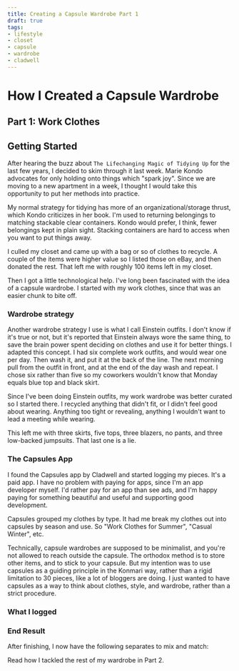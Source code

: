 ```yaml
---
title: Creating a Capsule Wardrobe Part 1
draft: true
tags:
- lifestyle
- closet
- capsule
- wardrobe
- cladwell
---
```


# How I Created a Capsule Wardrobe

## Part 1: Work Clothes

## Getting Started

After hearing the buzz about `The Lifechanging Magic of Tidying Up` for the last few years, I decided to skim through it last week. Marie Kondo advocates for only holding onto things which "spark joy". Since we are moving to a new apartment in a week, I thought I would take this opportunity to put her methods into practice.

My normal strategy for tidying has more of an organizational/storage thrust, which Kondo criticizes in her book. I'm used to returning belongings to matching stackable clear containers. Kondo would prefer, I think, fewer belongings kept in plain sight. Stacking containers are hard to access when you want to put things away.

I culled my closet and came up with a bag or so of clothes to recycle. A couple of the items were higher value so I listed those on eBay, and then donated the rest. That left me with roughly 100 items left in my closet.

Then I got a little technological help. I've long been fascinated with the idea of a capsule wardrobe. I started with my work clothes, since that was an easier chunk to bite off.

### Wardrobe strategy

Another wardrobe strategy I use is what I call Einstein outfits. I don't know if it's true or not, but it's reported that Einstein always wore the same thing, to save the brain power spent deciding on clothes and use it for better things. I adapted this concept. I had six complete work outfits, and would wear one per day. Then wash it, and put it at the back of the line. The next morning pull from the outfit in front, and at the end of the day wash and repeat. I chose six rather than five so my coworkers wouldn't know that Monday equals blue top and black skirt.

Since I've been doing Einstein outfits, my work wardrobe was better curated so I started there. I recycled anything that didn't fit, or I didn't feel good about wearing. Anything too tight or revealing, anything I wouldn't want to lead a meeting while wearing.

This left me with three skirts, five tops, three blazers, no pants, and three low-backed jumpsuits. That last one is a lie.

### The Capsules App

I found the Capsules app by Cladwell and started logging my pieces. It's a paid app. I have no problem with paying for apps, since I'm an app developer myself. I'd rather pay for an app than see ads, and I'm happy paying for something beautiful and useful and supporting good development.

Capsules grouped my clothes by type. It had me break my clothes out into capsules by season and use. So "Work Clothes for Summer", "Casual Winter", etc.

Technically, capsule wardrobes are supposed to be minimalist, and you're not allowed to reach outside the capsule. The orthodox method is to store other items, and to stick to your capsule. But my intention was to use capsules as a guiding principle in the Konmari way, rather than a rigid limitation to 30 pieces, like a lot of bloggers are doing. I just wanted to have capsules as a way to think about clothes, style, and wardrobe, rather than a strict procedure.

### What I logged

### End Result

After finishing, I now have the following separates to mix and match:





Read how I tackled the rest of my wardrobe in Part 2.
